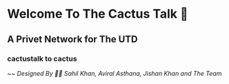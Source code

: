 # Welcome To The Cactus Talk 🌵 
## A Privet Network for The UTD
### cactustalk to cactus

~~ *Designed By 👦🏻 Sahil Khan, Aviral Asthana, Jishan Khan and The Team*
